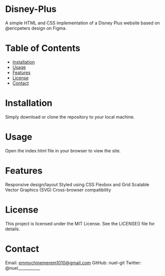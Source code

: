 # Disney-Plus
A simple HTML and CSS implementation of a Disney Plus website based on @ericpeters design on Figma.

# Table of Contents

- [Installation](#installation)
- [Usage](#usage)
- [Features](#features)
- [License](#license)
- [Contact](#contact)

# Installation

Simply download or clone the repository to your local machine.

# Usage
Open the index.html file in your browser to view the site.

# Features

Responsive design/layout
Styled using CSS Flexbox and Grid
Scalable Vector Graphics (SVG)
Cross-browser compatibility

# License
This project is licensed under the MIT License. See the LICENSE() file for details.

# Contact

Email: emmychinemerem1010@gmail.com
GitHub: nuel-git
Twitter: @nuel___________
